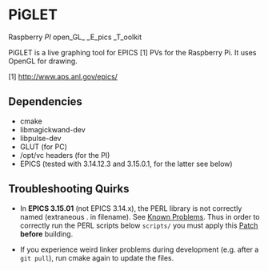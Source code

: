 PiGLET
======

Raspberry _PI_ open_GL_ _E_pics _T_oolkit

PiGLET is a live graphing tool for EPICS [1] PVs for the
Raspberry Pi. It uses OpenGL for drawing.

[1] http://www.aps.anl.gov/epics/

Dependencies
------------

 * cmake
 * libmagickwand-dev
 * libpulse-dev
 * GLUT (for PC)
 * /opt/vc headers (for the PI)
 * EPICS (tested with 3.14.12.3 and 3.15.0.1, for the latter see below)

Troubleshooting Quirks
----------------------

 * In **EPICS 3.15.01** (not EPICS 3.14.x), the PERL library is not
   correctly named (extraneous . in filename). See
   [Known Problems](http://www.aps.anl.gov/epics/base/R3-15/0-docs/KnownProblems.html).
   Thus in order to correctly run the PERL scripts below `scripts/`
   you must apply this
   [Patch](http://www.aps.anl.gov/epics/base/R3-15/0-docs/CONFIG-Unix.patch)
   **before** building.

 * If you experience weird linker problems during development (e.g.
   after a `git pull`), run cmake again to update the files.
